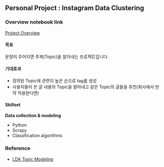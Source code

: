 ## Personal Project : Instagram Data Clustering

### Overview notebook link
[Project Overview](modeling/Instagram-Data-Clustering.ipynb)

#### 목표
문장이 주어지면 주제(Topic)을 알아내는 프로젝트입니다.

#### 기대효과
- 정의된 Topic에 관련이 높은 순으로 tag를 생성
- 사용자들이 쓴 글 내용의 Topic을 알아내고 같은 Topic의 글들을 추천(회사에서 만약 적용한다면)

#### Skillset
**Data collection & modeling**  
- Python    
- Scrapy  
- Classification algorithms  

### Reference
- [LDA Topic Modeling](https://ratsgo.github.io/from%20frequency%20to%20semantics/2017/06/01/LDA/)
